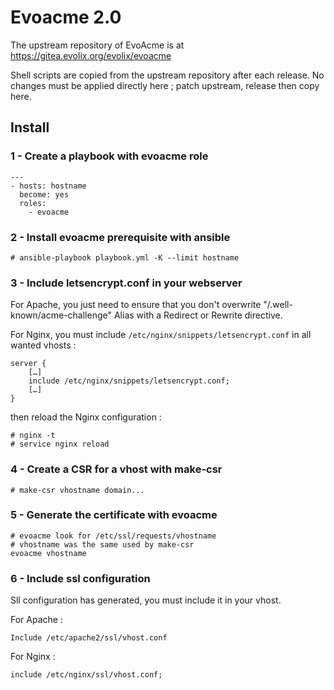 # Evoacme 2.0

The upstream repository of EvoAcme is at <https://gitea.evolix.org/evolix/evoacme>

Shell scripts are copied from the upstream repository after each release.
No changes must be applied directly here ; patch upstream, release then copy here.

## Install

### 1 - Create a playbook with evoacme role

~~~
---
- hosts: hostname
  become: yes
  roles:
    - evoacme
~~~

### 2 - Install evoacme prerequisite with ansible

~~~
# ansible-playbook playbook.yml -K --limit hostname
~~~

### 3 - Include letsencrypt.conf in your webserver

For Apache, you just need to ensure that you don't overwrite "/.well-known/acme-challenge" Alias with a Redirect or Rewrite directive.

For Nginx, you must include `/etc/nginx/snippets/letsencrypt.conf` in all wanted vhosts :

~~~
server {
    […]
    include /etc/nginx/snippets/letsencrypt.conf;
    […]
}
~~~

then reload the Nginx configuration :

~~~
# nginx -t
# service nginx reload
~~~

### 4 - Create a CSR for a vhost with make-csr

~~~
# make-csr vhostname domain...
~~~

### 5 - Generate the certificate with evoacme

~~~
# evoacme look for /etc/ssl/requests/vhostname
# vhostname was the same used by make-csr
evoacme vhostname
~~~

### 6 - Include ssl configuration

Sll configuration has generated, you must include it in your vhost.

For Apache :

~~~
Include /etc/apache2/ssl/vhost.conf
~~~

For Nginx :

~~~
include /etc/nginx/ssl/vhost.conf;
~~~

